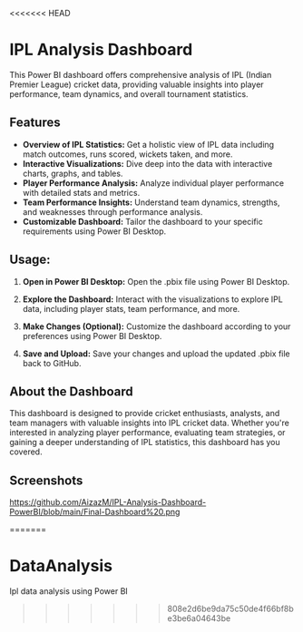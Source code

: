 <<<<<<< HEAD
# IPL Analysis Dashboard

This Power BI dashboard offers comprehensive analysis of IPL (Indian Premier League) cricket data, providing valuable insights into player performance, team dynamics, and overall tournament statistics.

## Features

- **Overview of IPL Statistics:** Get a holistic view of IPL data including match outcomes, runs scored, wickets taken, and more.
- **Interactive Visualizations:** Dive deep into the data with interactive charts, graphs, and tables.
- **Player Performance Analysis:** Analyze individual player performance with detailed stats and metrics.
- **Team Performance Insights:** Understand team dynamics, strengths, and weaknesses through performance analysis.
- **Customizable Dashboard:** Tailor the dashboard to your specific requirements using Power BI Desktop.

## Usage:

1. **Open in Power BI Desktop:** Open the .pbix file using Power BI Desktop.

2. **Explore the Dashboard:** Interact with the visualizations to explore IPL data, including player stats, team performance, and more.

3. **Make Changes (Optional):** Customize the dashboard according to your preferences using Power BI Desktop.

4. **Save and Upload:** Save your changes and upload the updated .pbix file back to GitHub.

## About the Dashboard

This dashboard is designed to provide cricket enthusiasts, analysts, and team managers with valuable insights into IPL cricket data. Whether you're interested in analyzing player performance, evaluating team strategies, or gaining a deeper understanding of IPL statistics, this dashboard has you covered.

## Screenshots

https://github.com/AizazM/IPL-Analysis-Dashboard-PowerBI/blob/main/Final-Dashboard%20.png

=======
# DataAnalysis
Ipl data analysis using Power BI
>>>>>>> 808e2d6be9da75c50de4f66bf8be3be6a04643be
